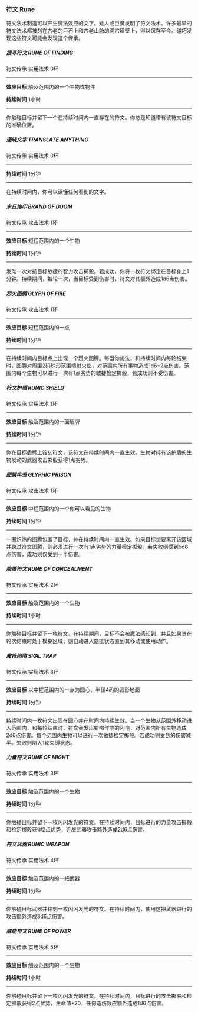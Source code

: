 ### 符文	Rune

符文法术制造可以产生魔法效应的文字。矮人或巨魔发明了符文法术。许多最早的符文法术都被刻在古老的巨石上和古老山脉的洞穴墙壁上，得以保存至今。碰巧发现这些符文可能会发现这个传承。

##### 搜寻符文	RUNE OF FINDING

符文传承	实用法术	0环

---

**效应目标**	触及范围内的一个生物或物件

**持续时间**	1小时

---

你触碰目标并留下一个在持续时间内一直存在的符文。你总是知道带有该符文目标的准确位置。



##### 通晓文字	TRANSLATE ANYTHING

符文传承	实用法术	0环

---

**持续时间**	1分钟

---

在持续时间内，你可以读懂任何看到的文字。



##### 末日烙印	BRAND OF DOOM

符文传承	攻击法术	1环

---

**效应目标**	短程范围内的一个生物

**持续时间**	1分钟

---

发动一次对抗目标敏捷的智力攻击掷骰。若成功，你将一枚符文绑定在目标身上1分钟。持续期间，每轮一次，当目标受到伤害时，符文对其额外造成1d6点伤害。



##### 烈火图腾	GLYPH OF FIRE

符文传承	攻击法术	1环

---

**效应目标**	短程范围内的一点

**持续时间**	1分钟

---

在持续时间内目标点上出现一个烈火图腾。每当你施法，和持续时间内每轮结束时，图腾对周围2码球形范围喷射火焰，对范围内所有事物造成1d6+2点伤害。范围内每个生物可以进行一次有1点劣势的敏捷检定掷骰，若成功则不受伤害。



##### 符文护盾	RUNIC SHIELD

符文传承	实用法术	1环

---

**效应目标**	触及范围内的一面盾牌

**持续时间**	1分钟

---

你在目标盾牌上铭刻符文，该符文在持续时间内一直生效。生物对持有该护盾的生物发动的武器攻击掷骰获得1点劣势。



##### 图腾牢笼	GLYPHIC PRISON

符文传承	攻击法术	1环

---

**效应目标**	中程范围内的一个你可以看见的生物

**持续时间**	1分钟

---

一圈炽热的图腾包围了目标，并在持续时间内一直生效。如果目标想要离开该区域并跨过符文图腾，则必须进行一次有1点劣势的力量检定掷骰。若失败则受到6d6点伤害，成功则仅受到一半伤害。



##### 隐匿符文	RUNE OF CONCEALMENT		

符文传承	实用法术	2环

---

**效应目标**	触及范围内的一个生物

**持续时间**	1小时

---

你触碰目标并留下一枚符文。在持续期间，目标不会被魔法感知到，并且如果其在轮次结束时处于模糊区域，则自动进入隐匿状态直到其移动或使用动作。



##### 魔符陷阱	SIGIL TRAP				

符文传承	实用法术	3环

---

**效应目标**	以中程范围内的一点为圆心，半径4码的圆形地面

**持续时间**	1分钟

---

持续时间内一枚符文出现在圆心并在时间内持续生效。当一个生物从范围外移动进入范围内，和每轮结束时，符文会发出噼啪作响的闪电，对范围内所有生物造成2d6点伤害。每个范围内生物可以进行一次敏捷检定掷骰。若成功则受到的伤害减半。失败则陷入1轮束缚状态。



##### 力量符文	RUNE OF MIGHT

符文传承	实用法术	3环

---

**效应目标**	触及范围内的一个生物

**持续时间**	1分钟

---

你触碰目标并留下一枚闪闪发光的符文。在持续时间内，目标进行的力量攻击掷骰和检定掷骰获得2点优势，近战武器攻击额外造成2d6点伤害。



##### 符文武器	RUNIC WEAPON

符文传承	实用法术	4环

---

**效应目标**	触及范围内的一把武器

**持续时间**	1分钟

---

你触碰目标武器并铭刻一枚闪闪发光的符文。在持续时间内，使用这把武器进行的攻击额外造成3d6点伤害。



##### 威能符文	RUNE OF POWER

符文传承	实用法术	5环

---

**效应目标**	触及范围内的一个生物

**持续时间**	1小时

---

你触碰目标并留下一枚闪闪发光的符文。在持续时间内，目标进行的攻击掷骰和检定掷骰获得2点优势，生命值+20，任何造伤效应额外造成1d6点伤害。